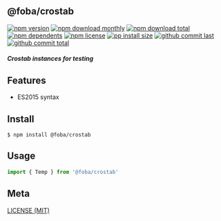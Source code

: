 ## @foba/crostab

[![npm version][badge-npm-version]][url-npm]
[![npm download monthly][badge-npm-download-monthly]][url-npm]
[![npm download total][badge-npm-download-total]][url-npm]
[![npm dependents][badge-npm-dependents]][url-github]
[![npm license][badge-npm-license]][url-npm]
[![pp install size][badge-pp-install-size]][url-pp]
[![github commit last][badge-github-last-commit]][url-github]
[![github commit total][badge-github-commit-count]][url-github]

[//]: <> (Shields)
[badge-npm-version]: https://flat.badgen.net/npm/v/@foba/crostab
[badge-npm-download-monthly]: https://flat.badgen.net/npm/dm/@foba/crostab
[badge-npm-download-total]:https://flat.badgen.net/npm/dt/@foba/crostab
[badge-npm-dependents]: https://flat.badgen.net/npm/dependents/@foba/crostab
[badge-npm-license]: https://flat.badgen.net/npm/license/@foba/crostab
[badge-pp-install-size]: https://flat.badgen.net/packagephobia/install/@foba/crostab
[badge-github-last-commit]: https://flat.badgen.net/github/last-commit/hoyeungw/foba
[badge-github-commit-count]: https://flat.badgen.net/github/commits/hoyeungw/foba

[//]: <> (Link)
[url-npm]: https://npmjs.org/package/@foba/crostab
[url-pp]: https://packagephobia.now.sh/result?p=@foba/crostab
[url-github]: https://github.com/hoyeungw/foba

##### Crostab instances for testing

## Features

- ES2015 syntax

## Install
```console
$ npm install @foba/crostab
```

## Usage
```js
import { Temp } from '@foba/crostab'
```

## Meta
[LICENSE (MIT)](/LICENSE)

